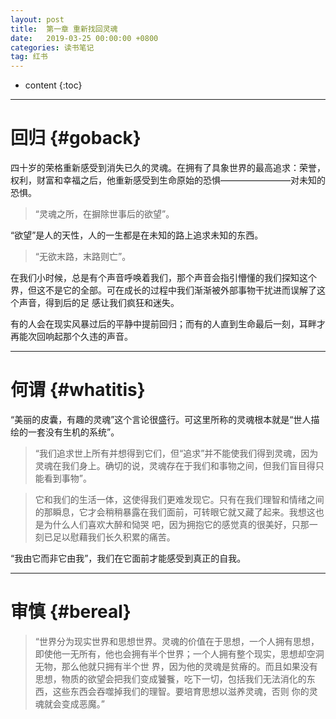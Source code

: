 ```yaml
---
layout: post
title:  第一章 重新找回灵魂
date:   2019-03-25 00:00:00 +0800
categories: 读书笔记
tag: 红书
---
```


* content
{:toc}


---

回归			{#goback}
====================================

四十岁的荣格重新感受到消失已久的灵魂。在拥有了具象世界的最高追求：荣誉，权利，财富和幸福之后，他重新感受到生命原始的恐惧————————对未知的恐惧。

>“灵魂之所，在摒除世事后的欲望”。



“欲望”是人的天性，人的一生都是在未知的路上追求未知的东西。



>“无欲末路，末路则亡”。

在我们小时候，总是有个声音呼唤着我们，那个声音会指引懵懂的我们探知这个界，但这不是它的全部。可在成长的过程中我们渐渐被外部事物干扰进而误解了这个声音，得到后的足
感让我们疯狂和迷失。

有的人会在现实风暴过后的平静中提前回归；而有的人直到生命最后一刻，耳畔才再能次回响起那个久违的声音。

---

何谓			{#whatitis}
====================================

“美丽的皮囊，有趣的灵魂”这个言论很盛行。可这里所称的灵魂根本就是“世人描绘的一套没有生机的系统”。



>“我们追求世上所有并想得到它们，但“追求”并不能使我们得到灵魂，因为灵魂在我们身上。确切的说，灵魂存在于我们和事物之间，但我们盲目得只能看到事物”。

>它和我们的生活一体，这使得我们更难发现它。只有在我们理智和情绪之间的那瞬息，它才会稍稍暴露在我们面前，可转眼它就又藏了起来。我想这也是为什么人们喜欢大醉和恸哭
吧，因为拥抱它的感觉真的很美好，只那一刻已足以慰藉我们长久积累的痛苦。

“我由它而非它由我”，我们在它面前才能感受到真正的自我。

---

审慎			{#bereal}
====================================

>“世界分为现实世界和思想世界。灵魂的价值在于思想，一个人拥有思想，即使他一无所有，他也会拥有半个世界；一个人拥有整个现实，思想却空洞无物，那么他就只拥有半个世
界，因为他的灵魂是贫瘠的。而且如果没有思想，物质的欲望会把我们变成饕餮，吃下一切，包括我们无法消化的东西，这些东西会吞噬掉我们的理智。要培育思想以滋养灵魂，否则
你的灵魂就会变成恶魔。”
